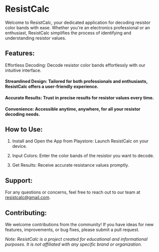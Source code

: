 # ResistCalc
Welcome to ResistCalc, your dedicated application for decoding resistor color bands with ease. Whether you're an electronics professional or an enthusiast, ResistCalc simplifies the process of identifying and understanding resistor values.

## Features:
Effortless Decoding: Decode resistor color bands effortlessly with our intuitive interface.

#### Streamlined Design: Tailored for both professionals and enthusiasts, ResistCalc offers a user-friendly experience.

#### Accurate Results: Trust in precise results for resistor values every time.

#### Convenience: Accessible anytime, anywhere, for all your resistor decoding needs.

## How to Use:
1. Install and Open the App from Playstore: Launch ResistCalc on your device.

2. Input Colors: Enter the color bands of the resistor you want to decode.

3. Get Results: Receive accurate resistance values promptly.

## Support:
For any questions or concerns, feel free to reach out to our team at resistcalc@gmail.com.

## Contributing:
We welcome contributions from the community! If you have ideas for new features, improvements, or bug fixes, please submit a pull request.


*Note: ResistCalc is a project created for educational and informational purposes. It is not affiliated with any specific brand or organization.*
